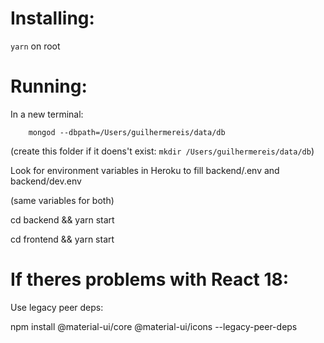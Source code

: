 # Installing:

`yarn` on root

# Running:

In a new terminal:

```
    mongod --dbpath=/Users/guilhermereis/data/db

```

(create this folder if it doens't exist: `mkdir /Users/guilhermereis/data/db`)

Look for environment variables in Heroku to fill
backend/.env
and
backend/dev.env

(same variables for both)

cd backend && yarn start

cd frontend && yarn start

# If theres problems with React 18:

Use legacy peer deps:

npm install @material-ui/core @material-ui/icons --legacy-peer-deps
